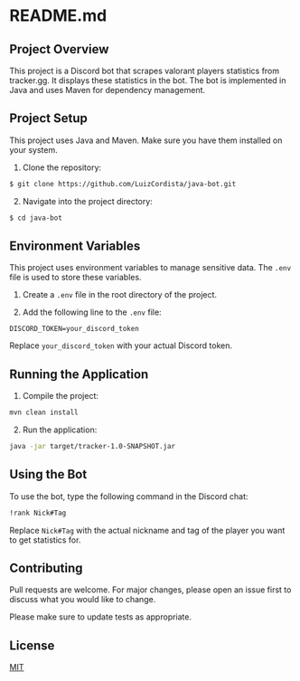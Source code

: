 # README.md

## Project Overview

This project is a Discord bot that scrapes valorant players statistics from tracker.gg. It displays these statistics in the bot. The bot is implemented in Java and uses Maven for dependency management.

## Project Setup

This project uses Java and Maven. Make sure you have them installed on your system.

1. Clone the repository:

```BASH
$ git clone https://github.com/LuizCordista/java-bot.git
```

2. Navigate into the project directory:

```BASH
$ cd java-bot
```

## Environment Variables

This project uses environment variables to manage sensitive data. The `.env` file is used to store these variables.

1. Create a `.env` file in the root directory of the project.

2. Add the following line to the `.env` file:

```DOTENV
DISCORD_TOKEN=your_discord_token
```

Replace `your_discord_token` with your actual Discord token.

## Running the Application

1. Compile the project:

```bash
mvn clean install
```

2. Run the application:

```bash
java -jar target/tracker-1.0-SNAPSHOT.jar
```

## Using the Bot

To use the bot, type the following command in the Discord chat:

```bash
!rank Nick#Tag
```

Replace `Nick#Tag` with the actual nickname and tag of the player you want to get statistics for.

## Contributing

Pull requests are welcome. For major changes, please open an issue first to discuss what you would like to change.

Please make sure to update tests as appropriate.

## License

[MIT](https://choosealicense.com/licenses/mit/)

